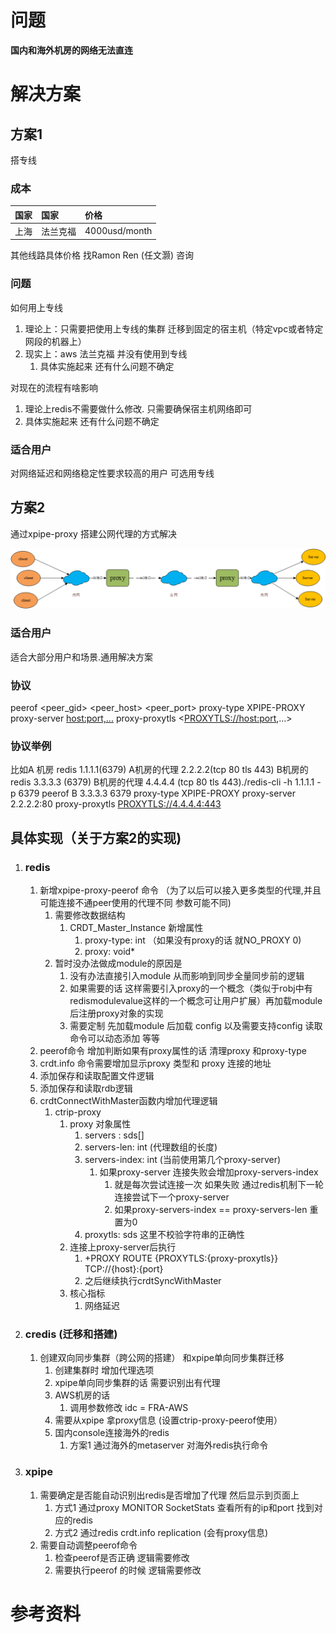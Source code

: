 # 问题

**国内和海外机房的网络无法直连**

# 解决方案

## 方案1

搭专线

### 成本

| 国家 | 国家     | 价格          |
| :--- | :------- | :------------ |
| 上海 | 法兰克福 | 4000usd/month |

其他线路具体价格 找Ramon Ren (任文灏) 咨询

### 问题

如何用上专线

1. 理论上：只需要把使用上专线的集群 迁移到固定的宿主机（特定vpc或者特定网段的机器上）
2. 现实上：aws 法兰克福 并没有使用到专线  
   1. 具体实施起来 还有什么问题不确定

对现在的流程有啥影响

1. 理论上redis不需要做什么修改. 只需要确保宿主机网络即可
2. 具体实施起来 还有什么问题不确定

### 适合用户

对网络延迟和网络稳定性要求较高的用户 可选用专线

## 方案2 

通过xpipe-proxy 搭建公网代理的方式解决

![img](../../images/2.7.3.1.png)



### 适合用户

适合大部分用户和场景.通用解决方案

### 协议

peerof  <peer_gid> <peer_host> <peer_port> proxy-type XPIPE-PROXY proxy-server <host:port,...> proxy-proxytls <[PROXYTLS://host:port](proxytls://hostport),...>

### 协议举例

比如A 机房 redis  1.1.1.1(6379)  A机房的代理 2.2.2.2(tcp 80 tls 443)  B机房的redis 3.3.3.3 (6379) B机房的代理 4.4.4.4 (tcp 80 tls 443)./redis-cli -h 1.1.1.1 -p 6379 peerof B 3.3.3.3 6379 proxy-type XPIPE-PROXY proxy-server 2.2.2.2:80  proxy-proxytls [PROXYTLS://4.4.4.4:443](proxytls://4.4.4.4:443)

## 具体实现（关于方案2的实现)

1. ### redis

   1. 新增xpipe-proxy-peerof 命令 （为了以后可以接入更多类型的代理,并且可能连接不通peer使用的代理不同 参数可能不同) 
      1. 需要修改数据结构
         1. CRDT_Master_Instance 新增属性
            1. proxy-type: int （如果没有proxy的话 就NO_PROXY 0)
            2. proxy: void*
      2. 暂时没办法做成module的原因是
         1. 没有办法直接引入module 从而影响到同步全量同步前的逻辑 
         2. 如果需要的话 这样需要引入proxy的一个概念（类似于robj中有 redismodulevalue这样的一个概念可让用户扩展）再加载module后注册proxy对象的实现 
         3. 需要定制 先加载module 后加载 config 以及需要支持config 读取命令可以动态添加 等等
   2. peerof命令 增加判断如果有proxy属性的话 清理proxy 和proxy-type 
   3. crdt.info 命令需要增加显示proxy 类型和 proxy 连接的地址
   4. 添加保存和读取配置文件逻辑
   5. 添加保存和读取rdb逻辑
   6. crdtConnectWithMaster函数内增加代理逻辑
      1. ctrip-proxy
         1. proxy 对象属性
            1. servers : sds[] 
            2. servers-len: int (代理数组的长度)
            3. servers-index: int (当前使用第几个proxy-server)
               1. 如果proxy-server 连接失败会增加proxy-servers-index
                  1. 就是每次尝试连接一次 如果失败 通过redis机制下一轮连接尝试下一个proxy-server
                  2. 如果proxy-servers-index ==  proxy-servers-len 重置为0
            4. proxytls: sds 这里不校验字符串的正确性
         2. 连接上proxy-server后执行
            1. +PROXY ROUTE {PROXYTLS:{proxy-proxytls}}  TCP://{host}:{port}
            2. 之后继续执行crdtSyncWithMaster
         3. 核心指标
            1. 网络延迟

2. ### credis (迁移和搭建)

   1. 创建双向同步集群（跨公网的搭建） 和xpipe单向同步集群迁移
      1. 创建集群时 增加代理选项 
      2. xpipe单向同步集群的话 需要识别出有代理
      3. AWS机房的话
         1. 调用参数修改 idc = FRA-AWS
      4. 需要从xpipe 拿proxy信息 (设置ctrip-proxy-peerof使用）
      5. 国内console连接海外的redis 
         1. 方案1  通过海外的metaserver 对海外redis执行命令

3. ### xpipe 

   1. 需要确定是否能自动识别出redis是否增加了代理 然后显示到页面上
      1. 方式1 通过proxy MONITOR SocketStats 查看所有的ip和port 找到对应的redis 
      2. 方式2 通过redis  crdt.info replication (会有proxy信息)
   2. 需要自动调整peerof命令
      1. 检查peerof是否正确 逻辑需要修改
      2. 需要执行peerof 的时候 逻辑需要修改

# 参考资料